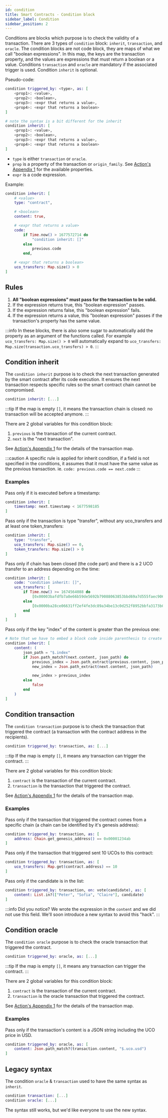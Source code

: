```yaml
---
id: condition
title: Smart Contracts - Condition block
sidebar_label: Condition
sidebar_position: 2
---
```


Conditions are blocks which purpose is to check the validity of a transaction. There are 3 types of `condition` block: `inherit`, `transaction`, and `oracle`. The condition blocks are not code block, they are maps of what we call "boolean expressions". In this map, the keys are the transaction property, and the values are expressions that must return a boolean or a value.
Conditions `transaction` and `oracle` are mandatory if the associated trigger is used. Condition `inherit` is optional.

Pseudo-code:

```elixir
condition triggered_by: <type>, as: [
    <prop1>: <value>,
    <prop2>: <boolean>,
    <prop3>: <expr that returns a value>,
    <prop4>: <expr that returns a boolean>
]

# note the syntax is a bit different for the inherit
condition inherit: [
    <prop1>: <value>,
    <prop2>: <boolean>,
    <prop3>: <expr that returns a value>,
    <prop4>: <expr that returns a boolean>
]
```

- `type` is either `transaction` or `oracle`.
- `prop` is a property of the transaction or `origin_family`. See [Action's Appendix 1](/build/smart-contracts/language/actions#appendix-1-the-transaction-map) for the available properties.
- `expr` is a code expression.

Example:

```elixir
condition inherit: [
    # <value>
    type: "contract",

    # <boolean>
    content: true,

    # <expr that returns a value>
    code:
        if Time.now() > 1677572714 do
            "condition inherit: []"
        else
            previous.code
        end,

    # <expr that returns a boolean>
    uco_transfers: Map.size() > 0
]
```

## Rules

1. **All "boolean expressions" must pass for the transaction to be valid.**
1. If the expression returns true, this "boolean expression" passes.
1. If the expression returns false, this "boolean expression" fails.
1. If the expression returns a value, this "boolean expression" passes if the transaction's property has the same value.

:::info
In these blocks, there is also some sugar to automatically add the property as an argument of the functions called. For example `uco_transfers: Map.size() > 0` will automatically expand to `uco_transfers: Map.size(transaction.uco_transfers) > 0`.
:::

## Condition inherit

The `condition inherit` purpose is to check the next transaction generated by the smart contract after its code execution. It ensures the next transaction respects specific rules so the smart contract chain cannot be compromised.

```elixir
condition inherit: [...]
```

:::tip
If the map is empty `[]`, it means the transaction chain is closed: no transaction will be accepted anymore.
:::

There are 2 global variables for this condition block:

1. `previous` is the transaction of the current contract.
1. `next` is the "next transaction".

See [Action's Appendix 1](/build/smart-contracts/language/actions#appendix-1-the-transaction-map) for the details of the transaction map.

:::caution
A specific rule is applied for inherit condition, if a field is not specified in the conditions, it assumes that it must have the same value as the previous transaction. ie. `code: previous.code == next.code`
:::

### Examples

Pass only if it is executed before a timestamp:

```elixir
condition inherit: [
    timestamp: next.timestamp < 1677598185
]
```

Pass only if the transaction is type "transfer", without any uco_transfers and at least one token_transfers:

```elixir
condition inherit: [
    type: "transfer",
    uco_transfers: Map.size() == 0,
    token_transfers: Map.size() > 0
]
```

Pass only if chain has been closed (the code part) and there is a 2 UCO transfer to an address depending on the time:

```elixir
condition inherit: [
    code: "condition inherit: []",
    uco_transfers: [
        if Time.now() >= 1674564088 do
            [0x00003bafdfb7a8e66b59de5692b79088063853bbd69a7d555faec906e6215e57ff98: 2]
        else
            [0x0000ba28ce06631ff2ef4fe3dc89a34be13c0d252f8952bbfa3173b03dbef3c04afd: 2]
        end
    ]
]
```

Pass only if the key "index" of the content is greater than the previous one:

```elixir
# Note that we have to embed a block code inside parenthesis to create variable
condition inherit: [
    content: (
        json_path = "$.index"
        if Json.path_match?(next.content, json_path) do
            previous_index = Json.path_extract(previous.content, json_path)
            new_index = Json.path_extract(next.content, json_path)

            new_index > previous_index
        else
            false
        end
    )
]
```

## Condition transaction

The `condition transaction` purpose is to check the transaction that triggered the contract (a transaction with the contract address in the recipients).

```elixir
condition triggered_by: transaction, as: [...]
```

:::tip
If the map is empty `[]`, it means any transaction can trigger the contract.
:::

There are 2 global variables for this condition block:

1. `contract` is the transaction of the current contract.
1. `transaction` is the transaction that triggered the contract.

See [Action's Appendix 1](/build/smart-contracts/language/actions#appendix-1-the-transaction-map) for the details of the transaction map.

### Examples

Pass only if the transaction that triggered the contract comes from a specific chain (a chain can be identified by it's genesis address):

```elixir
condition triggered_by: transaction, as: [
    address: Chain.get_genesis_address() == 0x00001234ab
]
```

Pass only if the transaction that triggered sent 10 UCOs to this contract:

```elixir
condition triggered_by: transaction, as: [
    uco_transfers: Map.get(contract.address) == 10
]
```

Pass only if the candidate is in the list:

```elixir
condition triggered_by: transaction, on: vote(candidate), as: [
    content: List.in?(["Peter", "Sofia", "Claire"], candidate)
]
```

:::info Did you notice?
We wrote the expression in the `content` and we did not use this field. We'll soon introduce a new syntax to avoid this "hack".
:::

## Condition oracle

The `condition oracle` purpose is to check the oracle transaction that triggered the contract.

```elixir
condition triggered_by: oracle, as: [...]
```

:::tip
If the map is empty `[]`, it means any transaction can trigger the contract.
:::

There are 2 global variables for this condition block:

1. `contract` is the transaction of the current contract.
1. `transaction` is the oracle transaction that triggered the contract.

See [Action's Appendix 1](/build/smart-contracts/language/actions#appendix-1-the-transaction-map) for the details of the transaction map.

### Examples

Pass only if the transaction's content is a JSON string including the UCO price in USD.

```elixir
condition triggered_by: oracle, as: [
    content: Json.path_match?(transaction.content, "$.uco.usd")
]
```

## Legacy syntax

The condition `oracle` & `transaction` used to have the same syntax as `inherit`.

```elixir
condition transaction: [...]
condition oracle: [...]
```

The syntax still works, but we'd like everyone to use the new syntax.
